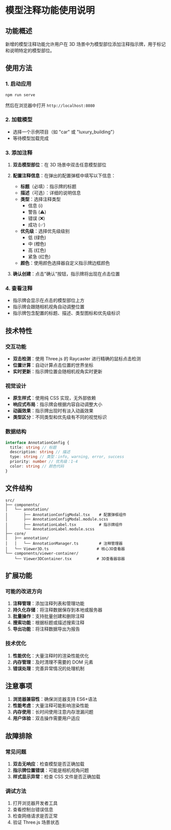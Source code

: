 # 模型注释功能使用说明

## 功能概述

新增的模型注释功能允许用户在 3D 场景中为模型部位添加注释指示牌，用于标记和说明特定的模型部位。

## 使用方法

### 1. 启动应用

```bash
npm run serve
```

然后在浏览器中打开 `http://localhost:8080`

### 2. 加载模型

- 选择一个示例项目（如 "car" 或 "luxury_building"）
- 等待模型加载完成

### 3. 添加注释

1. **双击模型部位**：在 3D 场景中双击任意模型部位
2. **配置注释信息**：在弹出的配置弹框中填写以下信息：

   - **标题**（必填）：指示牌的标题
   - **描述**（可选）：详细的说明信息
   - **类型**：选择注释类型
     - 信息 (ℹ️)
     - 警告 (⚠️)
     - 错误 (❌)
     - 成功 (✅)
   - **优先级**：选择优先级级别
     - 低 (绿色)
     - 中 (橙色)
     - 高 (红色)
     - 紧急 (红色)
   - **颜色**：使用颜色选择器自定义指示牌边框颜色

3. **确认创建**：点击"确认"按钮，指示牌将出现在点击位置

### 4. 查看注释

- 指示牌会显示在点击的模型部位上方
- 指示牌会跟随相机视角自动调整位置
- 指示牌包含配置的标题、描述、类型图标和优先级标识

## 技术特性

### 交互功能

- **双击检测**：使用 Three.js 的 Raycaster 进行精确的鼠标点击检测
- **位置计算**：自动计算点击位置的世界坐标
- **实时更新**：指示牌位置会随相机视角实时更新

### 视觉设计

- **原生样式**：使用纯 CSS 实现，无外部依赖
- **响应式布局**：指示牌会根据内容自动调整大小
- **动画效果**：指示牌出现时有淡入动画效果
- **类型区分**：不同类型和优先级有不同的视觉标识

### 数据结构

```typescript
interface AnnotationConfig {
  title: string // 标题
  description: string // 描述
  type: string // 类型：info, warning, error, success
  priority: number // 优先级：1-4
  color: string // 颜色代码
}
```

## 文件结构

```
src/
├── components/
│   └── annotation/
│       ├── AnnotationConfigModal.tsx    # 配置弹框组件
│       ├── AnnotationConfigModal.module.scss
│       ├── AnnotationLabel.tsx          # 指示牌组件
│       └── AnnotationLabel.module.scss
├── core/
│   ├── annotation/
│   │   └── AnnotationManager.ts         # 注释管理器
│   └── Viewer3D.ts                     # 核心3D查看器
└── components/viewer-container/
    └── Viewer3DContainer.tsx           # 3D查看器容器
```

## 扩展功能

### 可能的改进方向

1. **注释管理**：添加注释列表和管理功能
2. **持久化存储**：将注释数据保存到本地或服务器
3. **批量操作**：支持批量创建和删除注释
4. **搜索功能**：根据标题或描述搜索注释
5. **导出功能**：将注释数据导出为报告

### 技术优化

1. **性能优化**：大量注释时的渲染性能优化
2. **内存管理**：及时清理不需要的 DOM 元素
3. **错误处理**：完善异常情况的处理机制

## 注意事项

1. **浏览器兼容性**：确保浏览器支持 ES6+语法
2. **性能考虑**：大量注释可能影响渲染性能
3. **内存使用**：长时间使用注意内存泄漏问题
4. **用户体验**：双击操作需要用户适应

## 故障排除

### 常见问题

1. **双击无响应**：检查模型是否正确加载
2. **指示牌位置错误**：可能是相机视角问题
3. **样式显示异常**：检查 CSS 文件是否正确加载

### 调试方法

1. 打开浏览器开发者工具
2. 查看控制台错误信息
3. 检查网络请求是否正常
4. 验证 Three.js 场景状态

